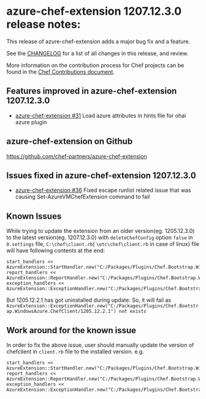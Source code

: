 <!---
This file is reset every time a new release is done. The contents of this file are for the currently unreleased version.

Example Note:

## Example Heading
Details about the thing that changed that needs to get included in the Release Notes in markdown.
-->

# azure-chef-extension 1207.12.3.0 release notes:
This release of azure-chef-extension adds a major bug fix and a feature.

See the [CHANGELOG](https://github.com/chef-partners/azure-chef-extension/blob/master/CHANGELOG.md) for a list of all changes in this release, and review.

More information on the contribution process for Chef projects can be found in the [Chef Contributions document](https://docs.chef.io/community_contributions.html).

## Features improved in azure-chef-extension 1207.12.3.0

* [azure-chef-extension #31](https://github.com/chef-partners/azure-chef-extension/pull/31) Load azure attributes in hints file for ohai azure plugin

## azure-chef-extension on Github
https://github.com/chef-partners/azure-chef-extension

## Issues fixed in azure-chef-extension 1207.12.3.0

* [azure-chef-extension #36](https://github.com/chef-partners/azure-chef-extension/pull/36) Fixed escape runlist related issue that was causing Set-AzureVMChefExtension command to fail

## Known Issues
While trying to update the extension from an older version(eg. 1205.12.3.0) to the latest version(eg. 1207.12.3.0) with `deleteChefConfig` option `false` in `0.settings` file, `C:\chef\client.rb`( `\etc\chef\client.rb` in case of linux) file will have following contents at the end:

```
start_handlers << AzureExtension::StartHandler.new("C:/Packages/Plugins/Chef.Bootstrap.WindowsAzure.ChefClient/1205.12.2.1")
report_handlers << AzureExtension::ReportHandler.new("C:/Packages/Plugins/Chef.Bootstrap.WindowsAzure.ChefClient/1205.12.2.1")
exception_handlers << AzureExtension::ExceptionHandler.new("C:/Packages/Plugins/Chef.Bootstrap.WindowsAzure.ChefClient/1205.12.2.1")
```

But 1205.12.2.1 has got uninstalled during update. So, it will fail as `AzureExtension::ExceptionHandler.new("C:/Packages/Plugins/Chef.Bootstrap.WindowsAzure.ChefClient/1205.12.2.1") not exists`

## Work around for the known issue
In order to fix the above issue, user should manually update the version of chefclient in `client.rb` file to the installed version. e.g.

```
start_handlers << AzureExtension::StartHandler.new("C:/Packages/Plugins/Chef.Bootstrap.WindowsAzure.ChefClient/1207.12.3.0")
report_handlers << AzureExtension::ReportHandler.new("C:/Packages/Plugins/Chef.Bootstrap.WindowsAzure.ChefClient/1207.12.3.0")
exception_handlers << AzureExtension::ExceptionHandler.new("C:/Packages/Plugins/Chef.Bootstrap.WindowsAzure.ChefClient/1207.12.3.0")
```

